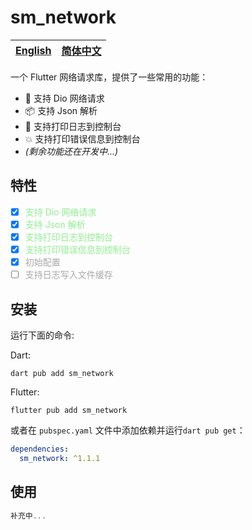# sm_network

| [English](README.md) | [简体中文](README.zh.md) |
| ------------------ | ----------------------- |

一个 Flutter 网络请求库，提供了一些常用的功能：

- 📱 支持 Dio 网络请求
- 📦 支持 Json 解析
- 🎉 支持打印日志到控制台
- 💥 支持打印错误信息到控制台
- *(剩余功能还在开发中...)*

## 特性

- [x] <span style="color: lightgreen;">支持 Dio 网络请求</span>
- [x] <span style="color: lightgreen;">支持 Json 解析</span>
- [x] <span style="color: lightgreen;">支持打印日志到控制台</span>
- [x] <span style="color: lightgreen;">支持打印错误信息到控制台</span>
- [x] <span style="color: #A9A9A9;">初始配置</span>
- [ ] <span style="color: #A9A9A9;">支持日志写入文件缓存</span>

## 安装

运行下面的命令:

Dart:

``` shell
dart pub add sm_network
```

Flutter:

``` shell
flutter pub add sm_network
```

或者在 `pubspec.yaml` 文件中添加依赖并运行`dart pub get`：

``` yaml
dependencies:
  sm_network: ^1.1.1
```

## 使用

``` dart
补充中...
```

